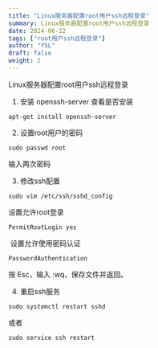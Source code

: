 ```yaml
---
title: "Linux服务器配置root用户ssh远程登录"
summary: Linux服务器配置root用户ssh远程登录
date: 2024-06-22
tags: ["root用户ssh远程登录"]
author: "YSL"
draft: false
weight: 2
---
```


Linux服务器配置root用户ssh远程登录

1. 安装 openssh-server
查看是否安装
```
apt-get install openssh-server
```
2. 设置root用户的密码

```
sudo passwd root
```

输入两次密码


3. 修改ssh配置

```
sudo vim /etc/ssh/sshd_config
```

 设置允许root登录

```
PermitRootLogin yes
```

​		设置允许使用密码认证

```
PasswordAuthentication
```

按 Esc，输入 :wq，保存文件并返回。

4. 重启ssh服务

```
sudo systemctl restart sshd
```

或者

```
sudo service ssh restart
```



